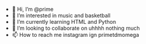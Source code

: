 - 👋 Hi, I’m @prime
- 👀 I’m interested in music and basketball
- 🌱 I’m currently learning HTML and Python
- 💞️ I’m looking to collaborate on uhhhh nothing much
- 📫 How to reach me instagram ign primetdmomega

<!---
cpvpfemboy/cpvpfemboy is a ✨ special ✨ repository because its `README.md` (this file) appears on your GitHub profile.
You can click the Preview link to take a look at your changes.
--->
